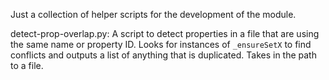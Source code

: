 Just a collection of helper scripts for the development of the module.

detect-prop-overlap.py: A script to detect properties in a file that are using the same name or property ID. Looks for instances of `_ensureSetX` to find conflicts and outputs a list of anything that is duplicated. Takes in the path to a file.

